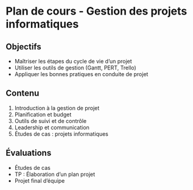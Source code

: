 # Plan de cours - Gestion des projets informatiques

## Objectifs
- Maîtriser les étapes du cycle de vie d’un projet
- Utiliser les outils de gestion (Gantt, PERT, Trello)
- Appliquer les bonnes pratiques en conduite de projet

## Contenu
1. Introduction à la gestion de projet
2. Planification et budget
3. Outils de suivi et de contrôle
4. Leadership et communication
5. Études de cas : projets informatiques

## Évaluations
- Études de cas
- TP : Élaboration d’un plan projet
- Projet final d’équipe

